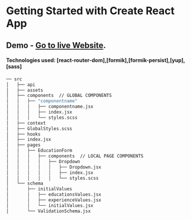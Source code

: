 # Getting Started with Create React App

## Demo - [Go to live Website](https://resume-app-production.up.railway.app/).

#### Technologies used: [react-router-dom],[formik],[formik-persist],[yup],[sass]

```bash
── src
│   ├── api   
│   ├── assets  
│   ├── components  // GLOBAL COMPONENTS
│   │   ├── "componentname" 
│   │   │   ├── componentname.jsx 
│   │   │   ├── index.jsx 
│   │   │   └── styles.scss 
│   ├── context
│   ├── GlobalStyles.scss
│   ├── hooks
│   ├── index.jsx
│   ├── pages 
│   │   ├── EducationForm 
│   │   │   ├── components  // LOCAL PAGE COMPONENTS
│   │   │   │   ├── Dropdown
│   │   │   │   │   ├── Dropdown.jsx
│   │   │   │   │   ├── index.jsx
│   │   │   │   │   └── styles.scss
│   └── schema
│       ├── initialValues
│       │   ├── educationsValues.jsx
│       │   ├── experienceValues.jsx
│       │   └── initialValues.jsx
│       └── ValidationSchema.jsx
```

